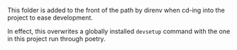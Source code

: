 This folder is added to the front of the path by direnv when cd-ing into the project to ease development.

In effect, this overwrites a globally installed `devsetup` command with the one in this project run through poetry.
